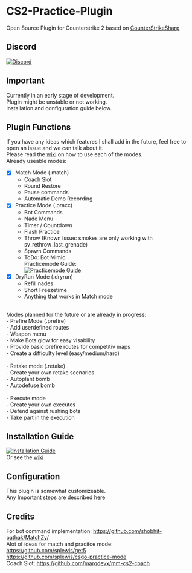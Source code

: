 # CS2-Practice-Plugin
Open Source Plugin for Counterstrike 2 based on [CounterStrikeSharp](https://github.com/roflmuffin/CounterStrikeSharp)
## Discord
[![Discord](https://discordapp.com/api/guilds/1195726804837736468/widget.png?style=banner2)](https://discord.gg/HHzqY8Uvma)
## Important
Currently in an early stage of development.<br>
Plugin might be unstable or not working.<br>
Installation and configuration guide below.<br>

## Plugin Functions
If you have any ideas which features I shall add in the future, feel free to open an issue and we can talk about it.<br>
Please read the [wiki](https://github.com/CHR15cs/CS2-Practice-Plugin/wiki) on how to use each of the modes.<br>
Already useable modes:<br>
- [x] Match Mode (.match)
    - Coach Slot
    - Round Restore
    - Pause commands
    - Automatic Demo Recording
- [x] Practice Mode (.pracc)
    - Bot Commands
    - Nade Menu
    - Timer / Countdown
    - Flash Practice
    - Throw (Known Issue: smokes are only working with sv_rethrow_last_grenade)
    - Spawn Commands
    - ToDo: Bot Mimic<br>
    Practicemode Guide:<br>
  [![Practicemode Guide](https://img.youtube.com/vi/23x0a3QIE_w/0.jpg)](https://www.youtube.com/watch?v=23x0a3QIE_w) <br>
- [x] DryRun Mode (.dryrun)
    - Refill nades
    - Short Freezetime
    - Anything that works in Match mode
<br>
Modes planned for the future or are already in progress:<br>
- Prefire Mode (.prefire)<br>
    - Add userdefined routes<br>
    - Weapon menu<br>
    - Make Bots glow for easy visability<br>
    - Provide basic prefire routes for competitiv maps<br>
    - Create a difficulty level (easy/medium/hard)<br>
<br>
- Retake mode (.retake) <br>
    - Create your own retake scenarios<br>
    - Autoplant bomb<br>
    - Autodefuse bomb<br>
<br>
- Execute mode<br>
    - Create your own executes<br>
    - Defend against rushing bots<br>
    - Take part in the execution<br>

## Installation Guide
[![Installation Guide](https://img.youtube.com/vi/ucQsRX_pEXw/0.jpg)](https://www.youtube.com/watch?v=ucQsRX_pEXw) <br>
Or see the [wiki](https://github.com/CHR15cs/CS2-Practice-Plugin/wiki/Installation)<br>

## Configuration
This plugin is somewhat customizeable.<br>
Any Important steps are described [here](https://github.com/CHR15cs/CS2-Practice-Plugin/wiki/Configuration)<br>

## Credits
For bot command implementation: https://github.com/shobhit-pathak/MatchZy/<br>
Alot of ideas for match and pracitce mode:<br> 
https://github.com/splewis/get5<br>
https://github.com/splewis/csgo-practice-mode<br>
Coach Slot: https://github.com/marqdevx/mm-cs2-coach <br>

